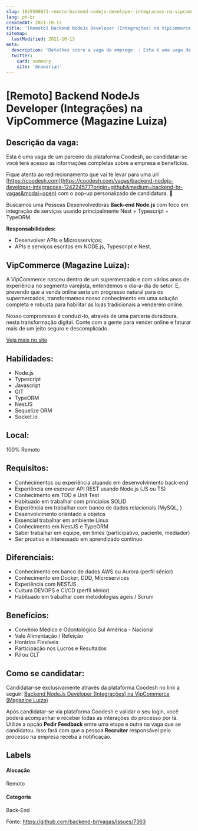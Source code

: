```yaml
---
slug: 1025590873-remoto-backend-nodejs-developer-integracoes-na-vipcommerce-magazine-luiza
lang: pt-br
createdAt: 2021-10-13
title: '[Remoto] Backend NodeJs Developer (Integrações) na VipCommerce (Magazine Luiza) - Vaga de Emprego'
sitemap:
  lastModified: 2021-10-13
meta:
  description: 'Detalhes sobre a vaga de emprego: : Esta é uma vaga de um parceiro da plataforma Coodesh, ao candidatar-se você terá acesso as informações completas sobre a empresa e benefícios.  Fique atento ao redirecionamento que vai te levar para uma url [https://coodesh.com](https://coodesh.com/vagas/backend-nodejs-developer-integracoes-124224577?origin=github&medium=backend-br-vagas&modal=open) com o pop-up personalizado de candidatura. 👋 <p>Buscamos uma Pessoas Desenvolvedoras <strong>Back-end Node.js </strong>com foco em integração de serviços usando principalmente Nest + Typescript + TypeORM.</p> <p></p> <p><strong>Responsabilidades:</strong></p> <ul> <li>Desenvolver APIs e Microsserviços;</li> <li>APIs e serviços escritos em NODE.js, Typescript e Nest.</li> </ul>'
  twitter:
    card: summary
    site: '@nawarian'
---
```


# [Remoto] Backend NodeJs Developer (Integrações) na VipCommerce (Magazine Luiza)

## Descrição da vaga: 
Esta é uma vaga de um parceiro da plataforma Coodesh, ao candidatar-se você terá acesso as informações completas sobre a empresa e benefícios.


Fique atento ao redirecionamento que vai te levar para uma url [https://coodesh.com](https://coodesh.com/vagas/backend-nodejs-developer-integracoes-124224577?origin=github&medium=backend-br-vagas&modal=open) com o pop-up personalizado de candidatura. 👋
<p>Buscamos uma Pessoas Desenvolvedoras <strong>Back-end Node.js </strong>com foco em integração de serviços usando principalmente Nest + Typescript + TypeORM.</p>
<p></p>
<p><strong>Responsabilidades:</strong></p>
<ul>
<li>Desenvolver APIs e Microsserviços;</li>
<li>APIs e serviços escritos em NODE.js, Typescript e Nest.</li>
</ul>

## VipCommerce (Magazine Luiza): 
 <p>A VipCommerce nasceu dentro de um supermercado e com vários anos de experiência no segmento varejista, entendemos o dia-a-dia do setor. E, prevendo que a venda online seria um progresso natural para os supermercados, transformamos nosso conhecimento em uma solução completa e robusta para habilitar as lojas tradicionais a venderem online.</p>

<p>Nosso compromisso é conduzi-lo, através de uma parceria duradoura, nesta transformação digital. Conte com a gente para vender online e faturar mais de um jeito seguro e descomplicado.<br></p><a href='https://coodesh.com/empresas/vipcommerce'>Veja mais no site</a>

 ## Habilidades: 
 - Node.js 
- Typescript 
- Javascript 
- GIT 
- TypeORM 
- NestJS 
- Sequelize ORM 
- Socket.io
## Local: 
 100% Remoto
## Requisitos: 
 - Conhecimentos ou experiência atuando em desenvolvimento back-end 
- Experiência em escrever  API REST usando Node.js (JS ou TS) 
- Conhecimento em TDD e Unit Test 
- Habituado em trabalhar  com princípios SOLID 
- Experiência em trabalhar com banco de dados relacionais (MySQL, ) 
- Desenvolvimento orientado a objetos 
- Essencial trabalhar em ambiente Linux 
- Conhecimento em  NestJS e TypeORM 
- Saber trabalhar em equipe, em times (participativo, paciente, mediador) 
- Ser proativo e interessado em aprendizado contínuo
## Diferenciais: 
 - Conhecimento em banco de dados AWS ou Aurora (perfil sênior) 
- Conhecimento em Docker, DDD, Microservices 
- Experiência com NESTJS 
- Cultura DEVOPS e CI/CD (perfil sênior) 
- Habituado em trabalhar com metodologias ágeis / Scrum
## Benefícios: 
 - Convênio Médico e Odontológico Sul América - Nacional 
- Vale Alimentação / Refeição 
- Horários Flexíveis 
- Participação nos Lucros e Resultados 
- PJ ou CLT
## Como se candidatar:
Candidatar-se exclusivamente através da plataforma Coodesh no link a seguir: [Backend NodeJs Developer (Integrações) na VipCommerce (Magazine Luiza)](https://coodesh.com/vagas/backend-nodejs-developer-integracoes-124224577?origin=github&medium=backend-br-vagas&modal=open)


Após candidatar-se via plataforma Coodesh e validar o seu login, você poderá acompanhar e receber todas as interações do processo por lá. Utilize a opção **Pedir Feedback** entre uma etapa e outra na vaga que se candidatou. Isso fará com que a pessoa **Recruiter** responsável pelo processo na empresa receba a notificação.
## Labels
#### Alocação
Remoto
#### Categoria
Back-End

Fonte: https://github.com/backend-br/vagas/issues/7363